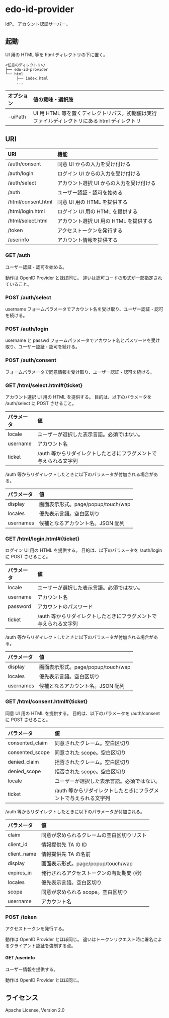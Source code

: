 <!--
Copyright 2015 realglobe, Inc.

Licensed under the Apache License, Version 2.0 (the "License");
you may not use this file except in compliance with the License.
You may obtain a copy of the License at

    http://www.apache.org/licenses/LICENSE-2.0

Unless required by applicable law or agreed to in writing, software
distributed under the License is distributed on an "AS IS" BASIS,
WITHOUT WARRANTIES OR CONDITIONS OF ANY KIND, either express or implied.
See the License for the specific language governing permissions and
limitations under the License.
-->


edo-id-provider
===

IdP。
アカウント認証サーバー。


起動
---

UI 用の HTML 等を html ディレクトリの下に置く。

```
<任意のディレクトリ>/
├── edo-id-provider
└── html
     ├── index.html
     ...
```

|オプション|値の意味・選択肢|
|:--|:--|
|-uiPath|UI 用 HTML 等を置くディレクトリパス。初期値は実行ファイルディレクトリにある html ディレクトリ|


URI
---

|URI|機能|
|:--|:--|
|/auth/consent|同意 UI からの入力を受け付ける|
|/auth/login|ログイン UI からの入力を受け付ける|
|/auth/select|アカウント選択 UI からの入力を受け付ける|
|/auth|ユーザー認証・認可を始める|
|/html/consent.html|同意 UI 用の HTML を提供する|
|/html/login.html|ログイン UI 用の HTML を提供する|
|/html/select.html|アカウント選択 UI 用の HTML を提供する|
|/token|アクセストークンを発行する|
|/userinfo|アカウント情報を提供する|


### GET /auth

ユーザー認証・認可を始める。

動作は OpenID Provider とほぼ同じ。
違いは認可コードの形式が一部指定されていること。


### POST /auth/select

username フォームパラメータでアカウント名を受け取り、ユーザー認証・認可を続ける。


### POST /auth/login

username と passwd フォームパラメータでアカウント名とパスワードを受け取り、ユーザー認証・認可を続ける。


### POST /auth/consent

フォームパラメータで同意情報を受け取り、ユーザー認証・認可を続ける。


### GET /html/select.html#{ticket}

アカウント選択 UI 用の HTML を提供する。
目的は、以下のパラメータを /auth/select に POST させること。

|パラメータ|値|
|:--|:--|
|locale|ユーザーが選択した表示言語。必須ではない。|
|username|アカウント名|
|ticket|/auth 等からリダイレクトしたときにフラグメントで与えられる文字列|

/auth 等からリダイレクトしたときに以下のパラメータが付加される場合がある。

|パラメータ|値|
|:--|:--|
|display|画面表示形式。page/popup/touch/wap|
|locales|優先表示言語。空白区切り|
|usernames|候補となるアカウント名。JSON 配列|


### GET /html/login.html#{ticket}

ログイン UI 用の HTML を提供する。
目的は、以下のパラメータを /auth/login に POST させること。

|パラメータ|値|
|:--|:--|
|locale|ユーザーが選択した表示言語。必須ではない。|
|username|アカウント名|
|password|アカウントのパスワード|
|ticket|/auth 等からリダイレクトしたときにフラグメントで与えられる文字列|

/auth 等からリダイレクトしたときに以下のパラメータが付加される場合がある。

|パラメータ|値|
|:--|:--|
|display|画面表示形式。page/popup/touch/wap|
|locales|優先表示言語。空白区切り|
|usernames|候補となるアカウント名。JSON 配列|


### GET /html/consent.html#{ticket}

同意 UI 用の HTML を提供する。
目的は、以下のパラメータを /auth/consent に POST させること。

|パラメータ|値|
|:--|:--|
|consented_claim|同意されたクレーム。空白区切り|
|consented_scope|同意された scope。空白区切り|
|denied_claim|拒否されたクレーム。空白区切り|
|denied_scope|拒否された scope。空白区切り|
|locale|ユーザーが選択した表示言語。必須ではない。|
|ticket|/auth 等からリダイレクトしたときにフラグメントで与えられる文字列|

/auth 等からリダイレクトしたときに以下のパラメータが付加される。

|パラメータ|値|
|:--|:--|
|claim|同意が求められるクレームの空白区切りリスト|
|client_id|情報提供先 TA の ID|
|client_name|情報提供先 TA の名前|
|display|画面表示形式。page/popup/touch/wap|
|expires_in|発行されるアクセストークンの有効期間 (秒)|
|locales|優先表示言語。空白区切り|
|scope|同意が求められる scope。空白区切り|
|username|アカウント名|


### POST /token

アクセストークンを発行する。

動作は OpenID Provider とほぼ同じ。
違いはトークンリクエスト時に署名によるクライアント認証を強制する点。


#### GET /userinfo

ユーザー情報を提供する。

動作は OpenID Provider とほぼ同じ。


## ライセンス

Apache License, Version 2.0
